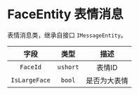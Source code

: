 # FaceEntity 表情消息

表情消息类，继承自接口 `IMessageEntity`。

|     字段      |   类型   |     描述     |
| :-----------: | :------: | :----------: |
|   `FaceId`    | `ushort` |    表情ID    |
| `IsLargeFace` |  `bool`  | 是否为大表情 |
